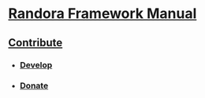 # [Randora Framework Manual](/README.md)

## [Contribute](/manual/contribute/README.md)

* ### [Develop](/manual/contribute/develop/README.md)

* ### [Donate](/manual/contribute/donate/README.md)
